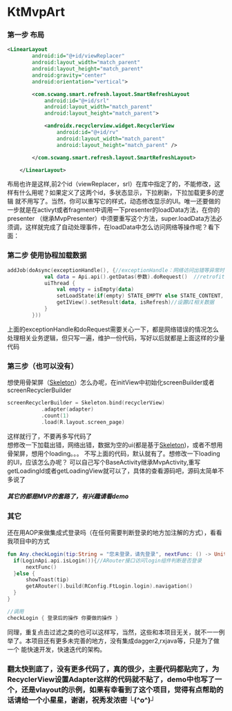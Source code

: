 # KtMvpArt

### 第一步 布局
```xml
<LinearLayout
        android:id="@+id/viewReplacer"
        android:layout_width="match_parent"
        android:layout_height="match_parent"
        android:gravity="center"
        android:orientation="vertical">

        <com.scwang.smart.refresh.layout.SmartRefreshLayout
            android:id="@+id/srl"
            android:layout_width="match_parent"
            android:layout_height="match_parent">

            <androidx.recyclerview.widget.RecyclerView
                android:id="@+id/rv"
                android:layout_width="match_parent"
                android:layout_height="match_parent" />

        </com.scwang.smart.refresh.layout.SmartRefreshLayout>

    </LinearLayout>
```
布局也许是这样,前2个id（viewReplacer，srl）在库中指定了的，不能修改，这样有什么用呢？如果定义了这两个id，多状态显示，下拉刷新，下拉加载更多的逻辑
就不用写了。当然，你可以重写它的样式，动态修改显示的UI。唯一还要做的一步就是在activyt或者fragment中调用一下presenter的loadData方法，在你的presenter
（继承MvpPresenter）中须要重写这个方法，super.loadData方法必须调，这样就完成了自动处理事件，在loadData中怎么访问网络等操作呢？看下面：
### 第二步 使用协程加载数据
```kotlin
addJob(doAsync(exceptionHandle(), {//exceptionHandle：网络访问出错等异常时处理UI的逻辑 封装到一个地方统一处理
            val data = Api.api().getDatas(参数).doRequest()  //retrofit方式 最后调用扩展方法doRequest()，在里面统一处理所有错误码的逻辑
            uiThread {
                val empty = isEmpty(data)
                setLoadState(if(empty) STATE_EMPTY else STATE_CONTENT, !empty, isRefresh)//这是唯一需要关心的和UI相关的代码 
                getIView().setResult(data, isRefresh)//设置UI相关数据
            }
        }))
  ```
  上面的exceptionHandle和doRequest需要关心一下，都是网络错误的情况怎么处理相关业务逻辑，但只写一遍，维护一份代码，写好以后就都是上面这样的少量
 代码
 
 ### 第三步（也可以没有）
 想使用骨架屏（[Skeleton](https://github.com/ethanhua/Skeleton)）怎么办呢，在initView中初始化screenBuilder或者screenRecyclerBuilder
 ```kotlin
 screenRecyclerBuilder = Skeleton.bind(recyclerView)
            .adapter(adapter)
            .count(1)
            .load(R.layout.screen_page)
 ```
 这样就行了，不要再多写代码了<br>
 想修改一下加载出错，网络出错，数据为空的ui(都是基于[Skeleton](https://github.com/ethanhua/Skeleton))，或者不想用骨架屏，想用个loading。。。 不写上面的代码，默认就有了。想修改一下loading的UI，应该怎么办呢？
 可以自己写个BaseActivity继承MvpActivity,重写getLoadingId或者getLoadingView就可以了，具体的查看源码吧，源码太简单不多说了
 
  ##### 其它的都是MVP的套路了，有兴趣请看demo
  ### 其它
  还在用AOP来做集成式登录吗（在任何需要判断登录的地方加注解的方式），看看我项目中的方式
  ```kotlin
  fun Any.checkLogin(tip:String = "您未登录，请先登录", nextFunc: () -> Unit){
    if(LoginApi.api.isLogin()){//ARouter接口访问login组件判断是否登录
        nextFunc()
    }else {
        showToast(tip)
        getARouter().build(RConfig.FtLogin.login).navigation()
    }
}

//调用
checkLogin { 登录后的操作 你要做的操作 }
```
同理，重复点击过滤之类的也可以这样写，当然，这些和本项目无关，就不一一例举了。本项目还有更多未完善的地方，没有集成dagger2,rxjava等，只是为了做一个
能快速开发，快速迭代的架构。
### 翻太快到底了，没有更多代码了，真的很少，主要代码都贴完了，为RecyclerView设置Adapter这样的代码就不贴了，demo中也写了一个，还是vlayout的示例，如果有幸看到了这个项目，觉得有点帮助的话请给一个小星星，谢谢，祝秀发浓密 └(^o^)┘
